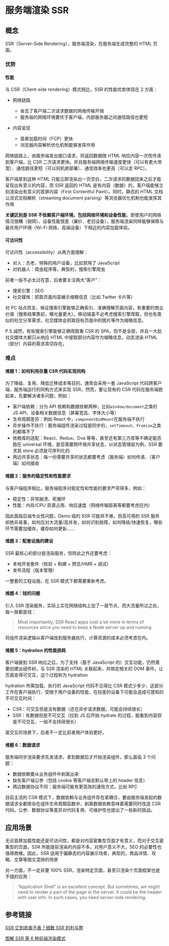 # 服务端渲染 SSR

## 概念

SSR（Server-Side Rendering），服务端渲染，在服务端生成完整的 HTML 页面。

### 优势

#### 性能

与 CSR（Client-side rendering）模式相比，SSR 的性能优势体现在 2 方面：

- 网络链路
  - 省去了客户端二次请求数据的网络传输开销
  - 服务端的网络环境要优于客户端，内部服务器之间通信路径也更短

- 内容呈现
  - 首屏加载时间（FCP）更快
  - 浏览器内容解析优化机制能够发挥作用

网络链路上，由服务端发出接口请求，将返回数据随 HTML 响应内容一次性传递到客户端，比 CSR 二次请求更快。并且服务端网络传输速度更快（可以有更大带宽）、通信路径更短（可以同机房部署）、通信效率也更高（可以走 RPC）。

客户端拿到这种 HTML 只能立即渲染出一页空白，二次请求的数据回来之后才能呈现出有意义的内容，而 SSR 返回的 HTML 是有内容（数据）的，客户端能够立刻渲染出有意义的首屏内容（First Contentful Paint）。同时，静态的 HTML 文档让流式文档解析（streaming document parsing）等浏览器优化机制也能发挥其作用

**关键区别是 SSR 不依赖客户端环境，包括网络环境和设备性能**，即使用户的网络情况很糟（弱网）、设备性能很差（廉价、老旧设备），服务端渲染同样能够保障与最优用户环境（Wi-Fi 网络、高端设备）下相近的内容加载体验。

#### 可访问性

可访问性（accessibility）从两方面理解：

- 对人：古老、特殊的用户设备，比如禁用了 JavaScript
- 对机器人：爬虫程序等，典型的，搜索引擎爬虫

前者一般不必太过在意，后者要关注两大“客户”：

- 搜索引擎：SEO
- 社交媒体：抓取页面内容展示缩略信息（比如 Twitter 卡片等）

对 PC 站点而言，保证搜索引擎能够正确索引、准确理解页面内容，有重要的商业价值（搜索结果靠前，曝光量更大）。移动端虽不必考虑搜索引擎爬取，但也有类似的社交分享需求，社交媒体会抓取目标页面中的图片等作为缩略信息。

P.S.诚然，有些搜索引擎能够正确爬取重 CSR 的 SPA，但不是全部，并且一大批社交媒体大都只从响应 HTML 中提取部分内容作为缩略信息，动态渲染 HTML（部分）内容的需求真切存在。

### 难点

#### 难题 1：如何利用存量 CSR 代码实现同构

为了降级、复用、降低迁移成本等目的，通常会采用一套 JavaScript 代码跨客户端、服务端运行的同构方式来实现 SSR，然而，要让现有的 CSR 代码在服务端跑起来，先要解决诸多问题，例如：

- 客户端依赖：分为 API 依赖和数据依赖两种，比如`window/document`之类的 JS API、设备相关数据信息（屏幕宽高、字体大小等）
- 生命周期差异：例如 React 中，`componentDidMount`在服务端不执行
- 异步操作不执行：服务端组件渲染过程是同步的，`setTimeout`、`Promise`之类的都等不了
- 依赖库的适配：React、Redux、Dva 等等，甚至还有第三方库等不确定能否跑在 universal 环境，是否需要跨环境共享状态，以状态管理层为例，SSR 要求其 store 必须是可序列化的
- 两边共享状态：每一份需要共享的状态都要考虑（服务端）如何传递、（客户端）如何接收

#### 难题 2：服务的稳定性和性能要求

与客户端程序相比，服务端程序对稳定性和性能的要求严苛得多，例如：

- 稳定性：异常崩溃、死循环
- 性能：内存/CPU 资源占用、响应速度（网络传输距离等都要考虑在内）

因此面临后端专业性问题，Demo 级的 SSR 可能并不难，但高可用的 SSR 服务却绝非易事，如何应对大流量/高并发，如何识别故障，如何降级/快速恢复，哪些环节需要加缓存，缓存如何更新……

#### 难题 3：配套设施的建设

SSR 最核心的部分是渲染服务，但除此之外还要考虑：

- 本地开发套件（校验 + 构建 + 预览/HMR + 调试）
- 发布流程（版本管理）

一整套的工程设施，在 SSR 模式下都需要重新考虑。

#### 难题 4：钱的问题

引入 SSR 渲染服务，实际上实在网络结构上加了一层节点，而大流量所过之处，每一层都是钱：

> Most importantly, SSR React apps cost a lot more in terms of resources since you need to keep a Node server up and running.

将组件渲染逻辑从客户端改到服务器执行，计算资源的成本必须考虑在内。

#### 难题 5：hydration 的性能损耗

客户端接到 SSR 响应之后，为了支持（基于 JavaScript 的）交互功能，仍然需要创建出组件树，与 SSR 渲染的 HTML 关联起来，并绑定相关的 DOM 事件，让页面变得可交互，这个过程称为 hydration

hydration 所需加载、执行的 JavaScript 代码不见得比 CSR 模式少多少，这部分工作在客户端执行，受限于用户设备的性能，在较差的设备下可能会造成可感知的不可交互时间：

- CSR：可交互但是没有数据（还在异步请求数据，可能会持续很长）
- SSR：有数据但是不可交互（拉到 JS 后开始 hydrate 的过程，能看到内容但是不可交互，一般不会持续很长）

富交互的场景下，后者不一定比前者用户体验更好。

#### 难题 6：数据请求

服务端同步渲染要求先发请求，拿到数据后才开始渲染组件，那么面临 3 个问题：

- 数据依赖要从业务组件中剥离出来
- 缺失客户端公参（包括 cookie 等客户端会默认带上的 header 信息）
- 两边数据协议不同：服务端可能有更高效的通信方式，比如 RPC

目前主流的 CSR 模式下，数据依赖与业务组件存在紧耦合，要由服务端发起的数据请求全都掺杂在组件生命周期函数中，剥离数据依赖意味着需要同时改造 CSR 代码。公参、数据协议等差异对代码复用、可维护性也提出了一些新的挑战。

## 应用场景

无论首屏加载性能还是可访问性，都是对内容密集型页面才有意义，而对于交互密集型的页面，SSR 所能提前渲染的内容不多，对用户意义不大，SEO 的必要性也值得商榷。因此，SSR 适用于偏静态的内容展示场景，典型的，商品详情、攻略、文章等图文混排的场景

另一方面，不一定非要 100% SSR，渲染特定页面，甚至只渲染个页面框架也是不错的应用：

> “Application Shell” is an excellent concept. But sometimes, we might need to render a part of the page in the server. It could be the header with user info. In such cases, you need server-side rendering.



## 参考链接

[SSR 它到底香不香？细数 SSR 的利与弊](https://mp.weixin.qq.com/s?__biz=MzIwMTM5MTM1NA==&mid=2649473717&idx=1&sn=db88f5c9590aa3ad34e704954a99466d)

[图解 SSR 等 6 种前端渲染模式](https://mp.weixin.qq.com/s?__biz=MzIwMTM5MTM1NA==&mid=2649473600&idx=1&sn=87eb98498e7dc97c2ad1d7ba8dd5041c)

